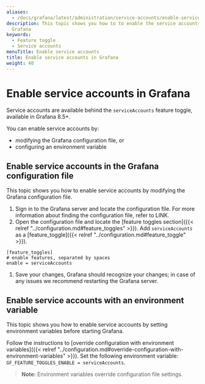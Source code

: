 ```yaml
---
aliases:
  - /docs/grafana/latest/administration/service-accounts/enable-service-accounts/
description: This topic shows you how to to enable the service accounts feature in
  Grafana
keywords:
  - Feature toggle
  - Service accounts
menuTitle: Enable service accounts
title: Enable service accounts in Grafana
weight: 40
---
```


# Enable service accounts in Grafana

Service accounts are available behind the `serviceAccounts` feature toggle, available in Grafana 8.5+.

You can enable service accounts by:

- modifying the Grafana configuration file, or
- configuring an environment variable

## Enable service accounts in the Grafana configuration file

This topic shows you how to enable service accounts by modifying the Grafana configuration file.

1. Sign in to the Grafana server and locate the configuration file. For more information about finding the configuration file, refer to LINK.
2. Open the configuration file and locate the [feature toggles section]({{< relref "../configuration.md#feature_toggles" >}}). Add `serviceAccounts` as a [feature_toggle]({{< relref "../configuration.md#feature_toggle" >}}).

```
[feature_toggles]
# enable features, separated by spaces
enable = serviceAccounts
```

1. Save your changes, Grafana should recognize your changes; in case of any issues we recommend restarting the Grafana server.

## Enable service accounts with an environment variable

This topic shows you how to enable service accounts by setting environment variables before starting Grafana.

Follow the instructions to [override configuration with environment variables]({{< relref "../configuration.md#override-configuration-with-environment-variables" >}}). Set the following environment variable: `GF_FEATURE_TOGGLES_ENABLE = serviceAccounts`.

> **Note:** Environment variables override configuration file settings.
